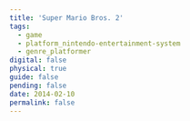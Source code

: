 ```yaml
---
title: 'Super Mario Bros. 2'
tags:
  - game
  - platform_nintendo-entertainment-system
  - genre_platformer
digital: false
physical: true
guide: false
pending: false
date: 2014-02-10
permalink: false
---
```

